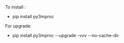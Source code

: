 

To install :

- pip install py3mproc

For upgrade:

- pip install py3mproc --upgrade -vvv  --no-cache-dir




